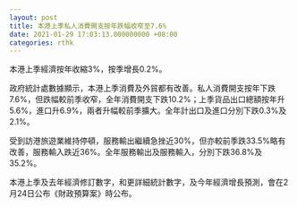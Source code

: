 ```yaml
---
layout: post
title: 本港上季私人消費開支按年跌幅收窄至7.6%
date: 2021-01-29 17:03:13.000000000 +08:00
categories: rthk
---
```


本港上季經濟按年收縮3%，按季增長0.2%。

政府統計處數據顯示，本港上季消費及外貿都有改善。私人消費開支按年下跌7.6%，但跌幅較前季收窄，全年消費開支下跌10.2%；上季貨品出口總額按年升5.6%，進口升6.9%，兩者升幅較前季擴大。全年計出口及進口分別下跌0.3%及2.1%。

受到訪港旅遊業維持停頓，服務輸出繼續急挫近30%，但亦較前季跌33.5%略有改善，服務輸入跌近36%。全年服務輸出及服務輸入，分別下跌36.8%及35.2%。

本港上季及去年經濟修訂數字，和更詳細統計數字，及今年經濟增長預測，會在2月24日公布《財政預算案》時公布。
